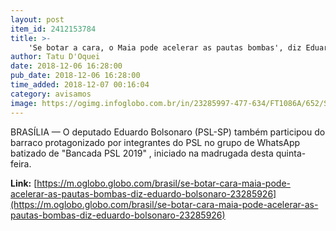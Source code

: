 ```yaml
---
layout: post
item_id: 2412153784
title: >-
    'Se botar a cara, o Maia pode acelerar as pautas bombas', diz Eduardo Bolsonaro
author: Tatu D'Oquei
date: 2018-12-06 16:28:00
pub_date: 2018-12-06 16:28:00
time_added: 2018-12-07 00:16:04
category: avisamos
image: https://ogimg.infoglobo.com.br/in/23285997-477-634/FT1086A/652/Screenshot_1.png
---
```


BRASÍLIA — O deputado Eduardo Bolsonaro (PSL-SP) também participou do barraco protagonizado por integrantes do PSL no grupo de WhatsApp batizado de "Bancada PSL 2019" , iniciado na madrugada desta quinta-feira.

**Link:** [https://m.oglobo.globo.com/brasil/se-botar-cara-maia-pode-acelerar-as-pautas-bombas-diz-eduardo-bolsonaro-23285926](https://m.oglobo.globo.com/brasil/se-botar-cara-maia-pode-acelerar-as-pautas-bombas-diz-eduardo-bolsonaro-23285926)

